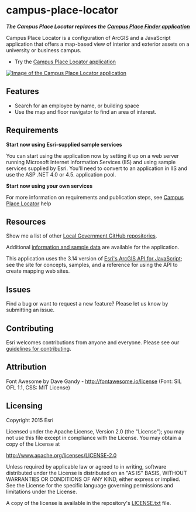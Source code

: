 # campus-place-locator

***The Campus Place Locator replaces the [Campus Place Finder application](https://github.com/Esri/campus-place-finder)***

Campus Place Locator is a configuration of ArcGIS and a JavaScript application that offers a map-based view of interior and exterior assets on a university or business campus.

* Try the [Campus Place Locator application](http://links.esri.com/localgovernment/tryit/CampusPlaceLocator/)

[![Image of the Campus Place Locator application](campus-place-locator.png "Site Selector application")](http://links.esri.com/localgovernment/tryit/CampusPlaceLocator/)

## Features

* Search for an employee by name, or building space
* Use the map and floor navigator to find an area of interest.

## Requirements

**Start now using Esri-supplied sample services**

You can start using the application now by setting it up on a web server running Microsoft Internet Information Services (IIS) and using sample services supplied by Esri.
You'll need to convert to an application in IIS and use the ASP .NET 4.0 or 4.5. application pool.

**Start now using your own services**

For more information on requirements and publication steps, see [Campus Place Locator](http://links.esri.com/localgovernment/help/campusplacelocator) help

## Resources

Show me a list of other [Local Government GitHub repositories](http://esri.github.io/#Local-Government).

Additional [information and sample data](http://links.esri.com/localgovernment/help/campusplacelocato)
are available for the application.

This application uses the 3.14 version of
[Esri's ArcGIS API for JavaScript](http://help.arcgis.com/en/webapi/javascript/arcgis/);
see the site for concepts, samples, and a reference for using the API to create mapping web sites.

## Issues

Find a bug or want to request a new feature?  Please let us know by submitting an issue.

## Contributing

Esri welcomes contributions from anyone and everyone.
Please see our [guidelines for contributing](https://github.com/esri/contributing).

## Attribution
Font Awesome by Dave Gandy - http://fontawesome.io/license (Font: SIL OFL 1.1, CSS: MIT License)


## Licensing

Copyright 2015 Esri

Licensed under the Apache License, Version 2.0 (the "License");
you may not use this file except in compliance with the License.
You may obtain a copy of the License at

   http://www.apache.org/licenses/LICENSE-2.0

Unless required by applicable law or agreed to in writing, software
distributed under the License is distributed on an "AS IS" BASIS,
WITHOUT WARRANTIES OR CONDITIONS OF ANY KIND, either express or implied.
See the License for the specific language governing permissions and
limitations under the License.

A copy of the license is available in the repository's
[LICENSE.txt](https://raw.github.com/Esri/campus-place-locator/master/LICENSE.txt) file.
